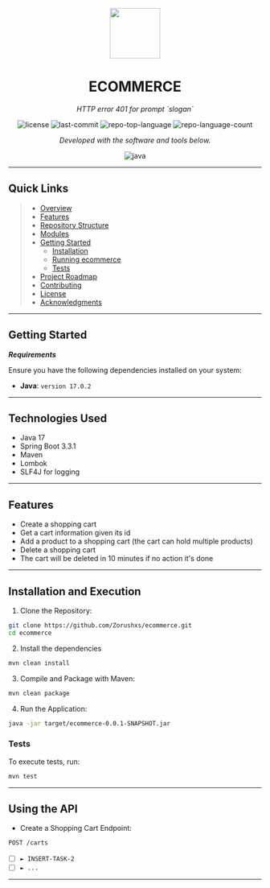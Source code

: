<p align="center">
  <img src="https://cdn-icons-png.flaticon.com/512/6295/6295417.png" width="100" />
</p>
<p align="center">
    <h1 align="center">ECOMMERCE</h1>
</p>
<p align="center">
    <em>HTTP error 401 for prompt `slogan`</em>
</p>
<p align="center">
	<img src="https://img.shields.io/github/license/Zorushxs/ecommerce?style=flat&color=0080ff" alt="license">
	<img src="https://img.shields.io/github/last-commit/Zorushxs/ecommerce?style=flat&logo=git&logoColor=white&color=0080ff" alt="last-commit">
	<img src="https://img.shields.io/github/languages/top/Zorushxs/ecommerce?style=flat&color=0080ff" alt="repo-top-language">
	<img src="https://img.shields.io/github/languages/count/Zorushxs/ecommerce?style=flat&color=0080ff" alt="repo-language-count">
<p>
<p align="center">
		<em>Developed with the software and tools below.</em>
</p>
<p align="center">
	<img src="https://img.shields.io/badge/java-%23ED8B00.svg?style=flat&logo=openjdk&logoColor=white" alt="java">
</p>
<hr>

##  Quick Links

> - [ Overview](#-overview)
> - [ Features](#-features)
> - [ Repository Structure](#-repository-structure)
> - [ Modules](#-modules)
> - [ Getting Started](#-getting-started)
>   - [ Installation](#-installation)
>   - [ Running ecommerce](#-running-ecommerce)
>   - [ Tests](#-tests)
> - [ Project Roadmap](#-project-roadmap)
> - [ Contributing](#-contributing)
> - [ License](#-license)
> - [ Acknowledgments](#-acknowledgments)

---

##  Getting Started

***Requirements***

Ensure you have the following dependencies installed on your system:

* **Java**: `version 17.0.2`

---

##  Technologies Used

- Java 17
- Spring Boot 3.3.1
- Maven
- Lombok
- SLF4J for logging

---

##  Features

- Create a shopping cart
- Get a cart information given its id
- Add a product to a shopping cart (the cart can hold multiple products)
- Delete a shopping cart
- The cart will be deleted in 10 minutes if no action it's done

---

##  Installation and Execution

1. Clone the Repository:

```sh
git clone https://github.com/Zorushxs/ecommerce.git
cd ecommerce

```
2. Install the dependencies
```sh
mvn clean install
```

3. Compile and Package with Maven:

```sh
mvn clean package
```

4. Run the Application:

```sh
java -jar target/ecommerce-0.0.1-SNAPSHOT.jar
```


###  Tests

To execute tests, run:

```sh
mvn test
```

---

##  Using the API

- Create a Shopping Cart
  Endpoint:
```sh
POST /carts
```
- [ ] `► INSERT-TASK-2`
- [ ] `► ...`

---

